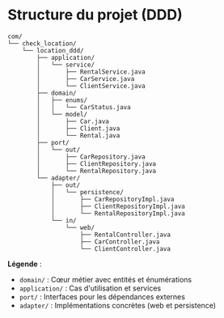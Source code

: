 # Structure du projet (DDD)

```
com/
└── check_location/
    └── location_ddd/
        ├── application/
        │   └── service/
        │       ├── RentalService.java
        │       ├── CarService.java
        │       └── ClientService.java
        ├── domain/
        │   ├── enums/
        │   │   └── CarStatus.java
        │   └── model/
        │       ├── Car.java
        │       ├── Client.java
        │       └── Rental.java
        ├── port/
        │   └── out/
        │       ├── CarRepository.java
        │       ├── ClientRepository.java
        │       └── RentalRepository.java
        └── adapter/
            ├── out/
            │   └── persistence/
            │       ├── CarRepositoryImpl.java
            │       ├── ClientRepositoryImpl.java
            │       └── RentalRepositoryImpl.java
            └── in/
                └── web/
                    ├── RentalController.java
                    ├── CarController.java
                    └── ClientController.java
```

**Légende** :
- `domain/` : Cœur métier avec entités et énumérations
- `application/` : Cas d'utilisation et services
- `port/` : Interfaces pour les dépendances externes
- `adapter/` : Implémentations concrètes (web et persistence)
